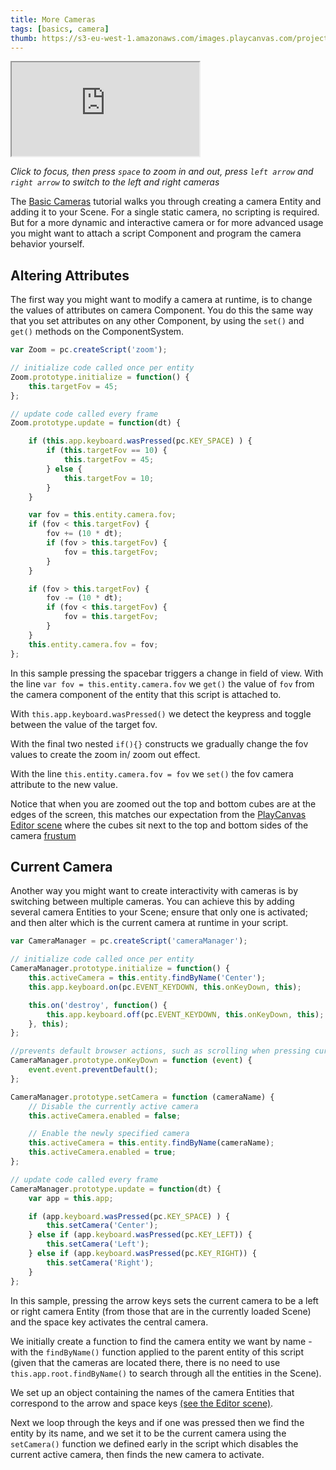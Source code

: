 ```yaml
---
title: More Cameras
tags: [basics, camera]
thumb: https://s3-eu-west-1.amazonaws.com/images.playcanvas.com/projects/12/405835/E7331A-image-75.jpg
---
```

<div className="iframe-container">
    <iframe loading="lazy" src="https://playcanv.as/p/5yUf1fvg/" title="More Cameras"></iframe>
</div>

*Click to focus, then press `space` to zoom in and out, press `left arrow` and `right arrow` to switch to the left and right cameras*

The [Basic Cameras][1] tutorial walks you through creating a camera Entity and adding it to your Scene. For a single static camera, no scripting is required. But for a more dynamic and interactive camera or for more advanced usage you might want to attach a script Component and program the camera behavior yourself.

## Altering Attributes

The first way you might want to modify a camera at runtime, is to change the values of attributes on camera Component. You do this the same way that you set attributes on any other Component, by using the `set()` and `get()`
methods on the ComponentSystem.

```javascript
var Zoom = pc.createScript('zoom');

// initialize code called once per entity
Zoom.prototype.initialize = function() {
    this.targetFov = 45;
};

// update code called every frame
Zoom.prototype.update = function(dt) {

    if (this.app.keyboard.wasPressed(pc.KEY_SPACE) ) {
        if (this.targetFov == 10) {
            this.targetFov = 45;
        } else {
            this.targetFov = 10;
        }
    }

    var fov = this.entity.camera.fov;
    if (fov < this.targetFov) {
        fov += (10 * dt);
        if (fov > this.targetFov) {
            fov = this.targetFov;
        }
    }

    if (fov > this.targetFov) {
        fov -= (10 * dt);
        if (fov < this.targetFov) {
            fov = this.targetFov;
        }
    }
    this.entity.camera.fov = fov;
};

```

In this sample pressing the spacebar triggers a change in field of view. With the line `var fov = this.entity.camera.fov` we `get()` the value of `fov` from the camera component of the entity that this script is attached to.

With `this.app.keyboard.wasPressed()` we detect the keypress and toggle between the value of the target fov.

With the final two nested `if(){}` constructs we gradually change the fov values to create the zoom in/ zoom out effect.

With the line `this.entity.camera.fov = fov` we `set()` the fov camera attribute to the new value.

Notice that when you are zoomed out the top and bottom cubes are at the edges of the screen, this matches our expectation from the [PlayCanvas Editor scene][3] where the cubes sit next to the
top and bottom sides of the camera [frustum][2]

## Current Camera

Another way you might want to create interactivity with cameras is by switching between multiple cameras. You can achieve this by adding several camera Entities to your Scene; ensure that only one is activated; and then alter which is the current camera at runtime in your script.

```javascript
var CameraManager = pc.createScript('cameraManager');

// initialize code called once per entity
CameraManager.prototype.initialize = function() {
    this.activeCamera = this.entity.findByName('Center');
    this.app.keyboard.on(pc.EVENT_KEYDOWN, this.onKeyDown, this);

    this.on('destroy', function() {
        this.app.keyboard.off(pc.EVENT_KEYDOWN, this.onKeyDown, this);
    }, this);
};

//prevents default browser actions, such as scrolling when pressing cursor keys
CameraManager.prototype.onKeyDown = function (event) {
    event.event.preventDefault();
};

CameraManager.prototype.setCamera = function (cameraName) {
    // Disable the currently active camera
    this.activeCamera.enabled = false;

    // Enable the newly specified camera
    this.activeCamera = this.entity.findByName(cameraName);
    this.activeCamera.enabled = true;
};

// update code called every frame
CameraManager.prototype.update = function(dt) {
    var app = this.app;

    if (app.keyboard.wasPressed(pc.KEY_SPACE) ) {
        this.setCamera('Center');
    } else if (app.keyboard.wasPressed(pc.KEY_LEFT)) {
        this.setCamera('Left');
    } else if (app.keyboard.wasPressed(pc.KEY_RIGHT)) {
        this.setCamera('Right');
    }
};
```

In this sample, pressing the arrow keys sets the current camera to be a left or right camera Entity (from those that are in the currently loaded Scene) and the space key activates the central camera.

We initially  create a function to find the camera entity we want by name - with the `findByName()` function applied to the parent entity of this script (given that the cameras are located there, there is no need to use `this.app.root.findByName()` to search through all the entities in the Scene).

We set up an object containing the names of the camera Entities that correspond to the arrow and space keys [(see the Editor scene)][3].

Next we loop through the keys and if one was pressed then we find the entity by its name, and we set it to be the current camera using the `setCamera()` function we defined early in the script which disables the current active camera, then finds the new camera to activate.

[1]: /tutorials/basic-cameras/
[2]: https://en.wikipedia.org/wiki/Frustum
[3]: https://playcanvas.com/editor/scene/440116
